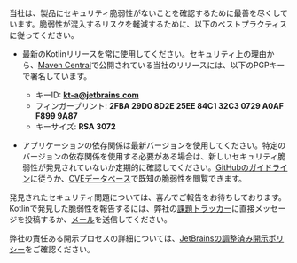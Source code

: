 [//]: # (title: セキュリティ)

当社は、製品にセキュリティ脆弱性がないことを確認するために最善を尽くしています。脆弱性が混入するリスクを軽減するために、以下のベストプラクティスに従ってください。

*   最新のKotlinリリースを常に使用してください。セキュリティ上の理由から、[Maven Central](https://central.sonatype.com/search?q=g:org.jetbrains.kotlin)で公開されている当社のリリースには、以下のPGPキーで署名しています。

    *   キーID: **kt-a@jetbrains.com**
    *   フィンガープリント: **2FBA 29D0 8D2E 25EE 84C1 32C3 0729 A0AF F899 9A87**
    *   キーサイズ: **RSA 3072**

*   アプリケーションの依存関係は最新バージョンを使用してください。特定のバージョンの依存関係を使用する必要がある場合は、新しいセキュリティ脆弱性が発見されていないか定期的に確認してください。[GitHubのガイドライン](https://docs.github.com/en/code-security)に従うか、[CVEデータベース](https://cve.mitre.org/cgi-bin/cvekey.cgi?keyword=kotlin)で既知の脆弱性を閲覧できます。

発見されたセキュリティ問題については、喜んでご報告をお待ちしております。Kotlinで発見した脆弱性を報告するには、弊社の[課題トラッカー](https://youtrack.jetbrains.com/newIssue?project=KT&c=Type%20Security%20Problem)に直接メッセージを投稿するか、[メール](mailto:security@jetbrains.org)を送信してください。

弊社の責任ある開示プロセスの詳細については、[JetBrainsの調整済み開示ポリシー](https://www.jetbrains.com/legal/docs/terms/coordinated-disclosure/)をご確認ください。
